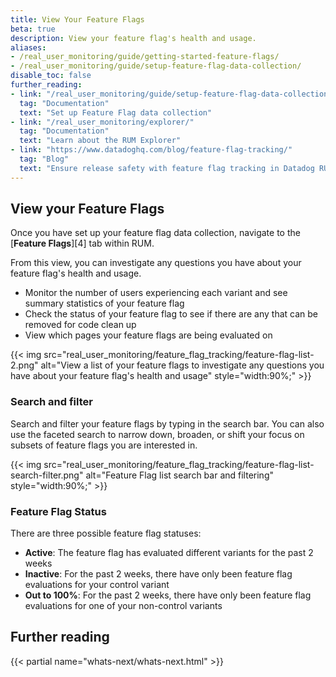 ```yaml
---
title: View Your Feature Flags
beta: true
description: View your feature flag's health and usage.
aliases:
- /real_user_monitoring/guide/getting-started-feature-flags/
- /real_user_monitoring/guide/setup-feature-flag-data-collection/
disable_toc: false
further_reading:
- link: "/real_user_monitoring/guide/setup-feature-flag-data-collection/"
  tag: "Documentation"
  text: "Set up Feature Flag data collection"
- link: "/real_user_monitoring/explorer/"
  tag: "Documentation"
  text: "Learn about the RUM Explorer"
- link: "https://www.datadoghq.com/blog/feature-flag-tracking/"
  tag: "Blog"
  text: "Ensure release safety with feature flag tracking in Datadog RUM"
---
```



## View your Feature Flags

Once you have set up your feature flag data collection, navigate to the [**Feature Flags**][4] tab within RUM.

From this view, you can investigate any questions you have about your feature flag's health and usage.
- Monitor the number of users experiencing each variant and see summary statistics of your feature flag
- Check the status of your feature flag to see if there are any that can be removed for code clean up
- View which pages your feature flags are being evaluated on

{{< img src="real_user_monitoring/feature_flag_tracking/feature-flag-list-2.png" alt="View a list of your feature flags to investigate any questions you have about your feature flag's health and usage" style="width:90%;" >}}

### Search and filter
Search and filter your feature flags by typing in the search bar. You can also use the faceted search to narrow down, broaden, or shift your focus on subsets of feature flags you are interested in.

{{< img src="real_user_monitoring/feature_flag_tracking/feature-flag-list-search-filter.png" alt="Feature Flag list search bar and filtering" style="width:90%;" >}}

### Feature Flag Status
There are three possible feature flag statuses:
- **Active**: The feature flag has evaluated different variants for the past 2 weeks
- **Inactive**: For the past 2 weeks, there have only been feature flag evaluations for your control variant
- **Out to 100%**: For the past 2 weeks, there have only been feature flag evaluations for one of your non-control variants


## Further reading

{{< partial name="whats-next/whats-next.html" >}}

